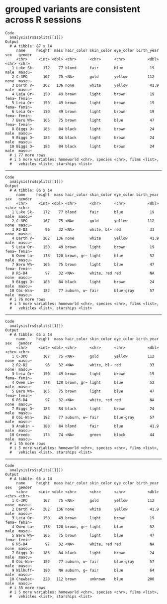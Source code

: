 # grouped variants are consistent across R sessions

    Code
      analysis(rs$splits[[1]])
    Output
      # A tibble: 87 x 14
         name     height  mass hair_color skin_color eye_color birth_year sex   gender
         <chr>     <int> <dbl> <chr>      <chr>      <chr>          <dbl> <chr> <chr> 
       1 Luke Sk~    172    77 blond      fair       blue            19   male  mascu~
       2 C-3PO       167    75 <NA>       gold       yellow         112   none  mascu~
       3 Darth V~    202   136 none       white      yellow          41.9 male  mascu~
       4 Leia Or~    150    49 brown      light      brown           19   fema~ femin~
       5 Leia Or~    150    49 brown      light      brown           19   fema~ femin~
       6 Leia Or~    150    49 brown      light      brown           19   fema~ femin~
       7 Beru Wh~    165    75 brown      light      blue            47   fema~ femin~
       8 Biggs D~    183    84 black      light      brown           24   male  mascu~
       9 Biggs D~    183    84 black      light      brown           24   male  mascu~
      10 Biggs D~    183    84 black      light      brown           24   male  mascu~
      # i 77 more rows
      # i 5 more variables: homeworld <chr>, species <chr>, films <list>,
      #   vehicles <list>, starships <list>

---

    Code
      analysis(rs$splits[[1]])
    Output
      # A tibble: 86 x 14
         name     height  mass hair_color skin_color eye_color birth_year sex   gender
         <chr>     <int> <dbl> <chr>      <chr>      <chr>          <dbl> <chr> <chr> 
       1 Luke Sk~    172    77 blond      fair       blue            19   male  mascu~
       2 C-3PO       167    75 <NA>       gold       yellow         112   none  mascu~
       3 R2-D2        96    32 <NA>       white, bl~ red             33   none  mascu~
       4 Darth V~    202   136 none       white      yellow          41.9 male  mascu~
       5 Leia Or~    150    49 brown      light      brown           19   fema~ femin~
       6 Owen La~    178   120 brown, gr~ light      blue            52   male  mascu~
       7 Beru Wh~    165    75 brown      light      blue            47   fema~ femin~
       8 R5-D4        97    32 <NA>       white, red red             NA   none  mascu~
       9 Biggs D~    183    84 black      light      brown           24   male  mascu~
      10 Obi-Wan~    182    77 auburn, w~ fair       blue-gray       57   male  mascu~
      # i 76 more rows
      # i 5 more variables: homeworld <chr>, species <chr>, films <list>,
      #   vehicles <list>, starships <list>

---

    Code
      analysis(rs$splits[[1]])
    Output
      # A tibble: 65 x 14
         name     height  mass hair_color skin_color eye_color birth_year sex   gender
         <chr>     <int> <dbl> <chr>      <chr>      <chr>          <dbl> <chr> <chr> 
       1 C-3PO       167    75 <NA>       gold       yellow         112   none  mascu~
       2 R2-D2        96    32 <NA>       white, bl~ red             33   none  mascu~
       3 Leia Or~    150    49 brown      light      brown           19   fema~ femin~
       4 Owen La~    178   120 brown, gr~ light      blue            52   male  mascu~
       5 Beru Wh~    165    75 brown      light      blue            47   fema~ femin~
       6 R5-D4        97    32 <NA>       white, red red             NA   none  mascu~
       7 Biggs D~    183    84 black      light      brown           24   male  mascu~
       8 Obi-Wan~    182    77 auburn, w~ fair       blue-gray       57   male  mascu~
       9 Anakin ~    188    84 blond      fair       blue            41.9 male  mascu~
      10 Greedo      173    74 <NA>       green      black           44   male  mascu~
      # i 55 more rows
      # i 5 more variables: homeworld <chr>, species <chr>, films <list>,
      #   vehicles <list>, starships <list>

---

    Code
      analysis(rs$splits[[1]])
    Output
      # A tibble: 65 x 14
         name     height  mass hair_color skin_color eye_color birth_year sex   gender
         <chr>     <int> <dbl> <chr>      <chr>      <chr>          <dbl> <chr> <chr> 
       1 C-3PO       167    75 <NA>       gold       yellow         112   none  mascu~
       2 Darth V~    202   136 none       white      yellow          41.9 male  mascu~
       3 Leia Or~    150    49 brown      light      brown           19   fema~ femin~
       4 Owen La~    178   120 brown, gr~ light      blue            52   male  mascu~
       5 Beru Wh~    165    75 brown      light      blue            47   fema~ femin~
       6 R5-D4        97    32 <NA>       white, red red             NA   none  mascu~
       7 Biggs D~    183    84 black      light      brown           24   male  mascu~
       8 Obi-Wan~    182    77 auburn, w~ fair       blue-gray       57   male  mascu~
       9 Wilhuff~    180    NA auburn, g~ fair       blue            64   male  mascu~
      10 Chewbac~    228   112 brown      unknown    blue           200   male  mascu~
      # i 55 more rows
      # i 5 more variables: homeworld <chr>, species <chr>, films <list>,
      #   vehicles <list>, starships <list>

